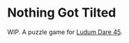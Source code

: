 # Nothing Got Tilted

WIP. A puzzle game for [Ludum Dare 45](https://ldjam.com/events/ludum-dare/45/nothing-got-tilted).
